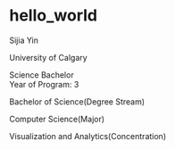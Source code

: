 # hello_world

Sijia Yin

University of Calgary

Science Bachelor  
Year of Program: 3
 
Bachelor of Science(Degree Stream)

  Computer Science(Major)

   Visualization and Analytics(Concentration)

